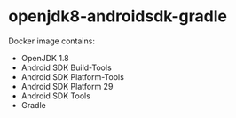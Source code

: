 # openjdk8-androidsdk-gradle

Docker image contains:
 - OpenJDK 1.8
 - Android SDK Build-Tools
 - Android SDK Platform-Tools
 - Android SDK Platform 29
 - Android SDK Tools
 - Gradle
